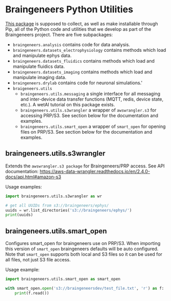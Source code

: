 # Braingeneers Python Utilities

[This package][github] is supposed to collect, as well as make installable
through Pip, all of the Python code and utilities that we develop as
part of the Braingeneers project. There are five subpackages:
  * `braingeneers.analysis` contains code for data analysis.
  * `braingeneers.datasets_electrophysiology` contains methods which load and manipulate ephys data.
  * `braingeneers.datasets_fluidics` contains methods which load and manipulate fluidics data.
  * `braingeneers.datasets_imaging` contains methods which load and manipulate imaging data.
  * `braingeneers.drylab` contains code for neuronal simulations.'
  * `braigeneers.utils`  
    * `braingeneers.utils.messaging` a single interface for all messaging and inter-device data transfer functions (MQTT, redis, device state, etc.). A wetAI tutorial on this package exists.
    * `braingeneers.utils.s3wrangler` a wrapper of `awswrangler.s3` for accessing PRP/S3. See section below for the documentation and examples.
    * `braingeneers.utils.smart_open` a wrapper of `smart_open` for opening files on PRP/S3. See section below for the documentation and examples.

[github]: https://www.github.com/braingeneers/braingeneerspy

## braingeneers.utils.s3wrangler
Extends the `awswrangler.s3 package` for Braingeneers/PRP access.
See API documentation: https://aws-data-wrangler.readthedocs.io/en/2.4.0-docs/api.html#amazon-s3

Usage examples:
```python
import braingeneers.utils.s3wrangler as wr

# get all UUIDs from s3://braingeneers/ephys/
uuids = wr.list_directories('s3://braingeneers/ephys/')
print(uuids)
```

## braingeneers.utils.smart_open
Configures smart_open for braingeneers use on PRP/S3. When importing this version of `smart_open` 
braingeneers defaults will be auto configured. Note that `smart_open` supports both local and S3 files so 
it can be used for all files, not just S3 file access.

Usage example:
```python
import braingeneers.utils.smart_open as smart_open

with smart_open.open('s3://braingeneersdev/test_file.txt', 'r') as f:
    print(f.read())
```
